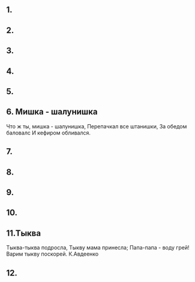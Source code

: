 ## 1.


## 2.


## 3.


## 4.


## 5.


## 6. Мишка - шалунишка
Что ж ты, мишка - шалунишка,
Перепачкал все штанишки,
За обедом баловалс
И кефиром обливался.

## 7.


## 8.


## 9.


## 10.


## 11.Тыква
Тыква-тыква подросла,
Тыкву мама принесла;
Папа-папа - воду грей!
Варим тыкву поскорей.
К.Авдеенко

## 12.

